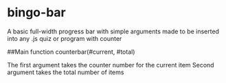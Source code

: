 # bingo-bar
A basic full-width progress bar with simple arguments made to be inserted into any .js quiz or program with counter

##Main function
counterbar(#current, #total)

The first argument takes the counter number for the current item
Second argument takes the total number of items
